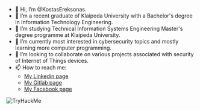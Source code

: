 - 👋 Hi, I’m @KostasEreksonas.
- 👀 I’m a recent graduate of Klaipeda University with a Bachelor's degree in Information Technology Engineering.
- 👀 I’m studying Technical Information Systems Engineering Master's degree programme at Klaipeda University.
- 🌱 I’m currently most interested in cybersecurity topics and mostly learning more computer programming.
- 💞️ I’m looking to collaborate on various projects associated with security of Internet of Things devices.
- 📫 How to reach me:
  - [My Linkedin page](https://www.linkedin.com/in/kostasereksonas/)
  - [My Gitlab page](https://gitlab.com/k.ereksonas/)
  - [My Facebook page](https://www.facebook.com/kostas.ereksonas/)

<img src="https://tryhackme-badges.s3.amazonaws.com/kostasereksonas9.png" alt="TryHackMe">
